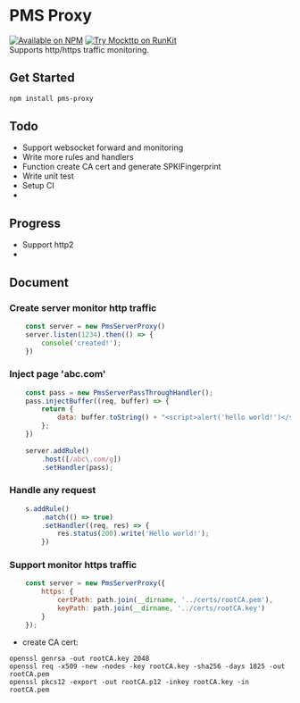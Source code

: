 # PMS Proxy
[![Available on NPM](https://img.shields.io/npm/v/pms-proxy.svg)](https://npmjs.com/package/pms-proxy)  [![Try Mockttp on RunKit](https://badge.runkitcdn.com/pms-proxy.svg)](https://npm.runkit.com/pms-proxy)
<br>
Supports http/https traffic monitoring.

## Get Started
```bash
npm install pms-proxy
```


## Todo
- Support websocket forward and monitoring
- Write more rules and handlers
- Function create CA cert and generate SPKIFingerprint
- Write unit test
- Setup CI
- 

## Progress
- Support http2
-

## Document

### Create server monitor http traffic
```javascript
    const server = new PmsServerProxy()
    server.listen(1234).then(() => {
        console('created!');
    })
```

### Inject page 'abc.com'
```javascript
    const pass = new PmsServerPassThroughHandler();
    pass.injectBuffer((req, buffer) => {
        return {
            data: buffer.toString() + "<script>alert('hello world!')</script>"
        };
    })
    
    server.addRule()
        .host([/abc\.com/g])
        .setHandler(pass);
```

### Handle any request
```javascript
    s.addRule()
        .match(() => true)
        .setHandler((req, res) => {
            res.status(200).write('Hello world!');
        })
```


### Support monitor https traffic
```javascript
    const server = new PmsServerProxy({
        https: {
            certPath: path.join(__dirname, '../certs/rootCA.pem'),
            keyPath: path.join(__dirname, '../certs/rootCA.key')
        }
    });
```

- create CA cert:
```shell
openssl genrsa -out rootCA.key 2048
openssl req -x509 -new -nodes -key rootCA.key -sha256 -days 1825 -out rootCA.pem
openssl pkcs12 -export -out rootCA.p12 -inkey rootCA.key -in rootCA.pem
```
